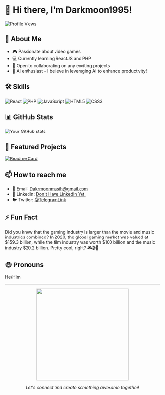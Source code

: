 # 👋 Hi there, I'm Darkmoon1995!

![Profile Views](https://komarev.com/ghpvc/?username=Darkmoon1995&color=blueviolet)

## 🚀 About Me

- 🎮 Passionate about video games
- 💻 Currently learning ReactJS and PHP
- 🌟 Open to collaborating on any exciting projects
- 🤖 AI enthusiast - I believe in leveraging AI to enhance productivity!

## 🛠 Skills

![React](https://img.shields.io/badge/-React-61DAFB?style=flat-square&logo=react&logoColor=black)
![PHP](https://img.shields.io/badge/-PHP-777BB4?style=flat-square&logo=php&logoColor=white)
![JavaScript](https://img.shields.io/badge/-JavaScript-F7DF1E?style=flat-square&logo=javascript&logoColor=black)
![HTML5](https://img.shields.io/badge/-HTML5-E34F26?style=flat-square&logo=html5&logoColor=white)
![CSS3](https://img.shields.io/badge/-CSS3-1572B6?style=flat-square&logo=css3&logoColor=white)

## 📊 GitHub Stats

![Your GitHub stats](https://github-readme-stats.vercel.app/api?username=Darkmoon1995&show_icons=true&theme=radical)

## 🌟 Featured Projects

[![Readme Card](https://github-readme-stats.vercel.app/api/pin/?username=Darkmoon1995&repo=your-repo-name)](https://github.com/Darkmoon1995/SchoolSystem-)

## 📫 How to reach me

- 📧 Email: Dakrmoonmasih@gmail.com
- 💼 LinkedIn: [Don't Have LinkedIn Yet.](https://github.com/Darkmoon1995/)
- 🐦 Twitter: [@TelegramLink](https://t.me/Darkmoon19951)

## ⚡ Fun Fact

Did you know that the gaming industry is larger than the movie and music industries combined? In 2020, the global gaming market was valued at $159.3 billion, while the film industry was worth $100 billion and the music industry $20.2 billion. Pretty cool, right? 🎮🎬🎵

## 😄 Pronouns

He/Him

---

<p align="center">
  <img src="https://media.giphy.com/media/13HgwGsXF0aiGY/giphy.gif" width="300" />
</p>

<p align="center">
  <i>Let's connect and create something awesome together!</i>
</p>
